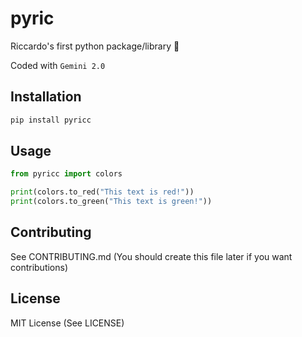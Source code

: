# pyric

Riccardo's first python package/library 🥚

Coded with `Gemini 2.0`

## Installation

```bash
pip install pyricc
```

## Usage

```python
from pyricc import colors

print(colors.to_red("This text is red!"))
print(colors.to_green("This text is green!"))
```

## Contributing

See CONTRIBUTING.md (You should create this file later if you want contributions)

## License

MIT License (See LICENSE)

